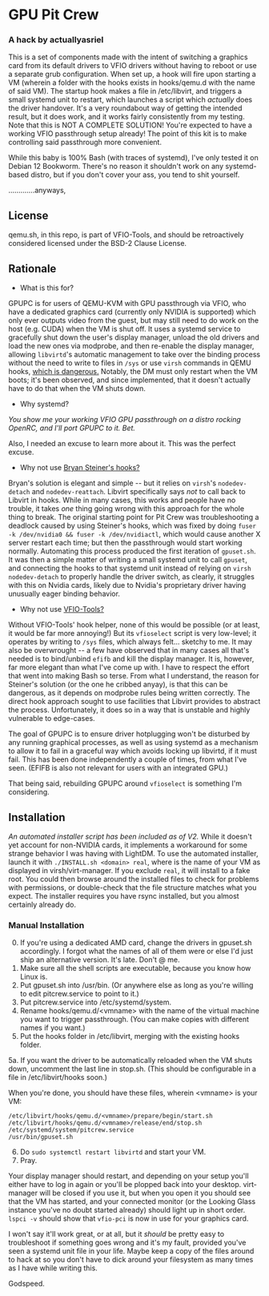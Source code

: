 # GPU Pit Crew 
### A hack by actuallyasriel

This is a set of components made with the intent of switching a graphics card from its default drivers to VFIO drivers without having to reboot or use a separate grub configuration. When set up, a hook will fire upon starting a VM (wherein a folder with the hooks exists in hooks/qemu.d with the name of said VM). The startup hook makes a file in /etc/libvirt, and triggers a small systemd unit to restart, which launches a script which *actually* does the driver handover.
It's a very roundabout way of getting the intended result, but it does work, and it works fairly consistently from my testing.
Note that this is NOT A COMPLETE SOLUTION! You're expected to have a working VFIO passthrough setup already! The point of this kit is to make controlling said passthrough more convenient.

While this baby is 100% Bash (with traces of systemd), I've only tested it on Debian 12 Bookworm. There's no reason it shouldn't work on any systemd-based distro, but if you don't cover your ass, you tend to shit yourself.

.............anyways,

## License
qemu.sh, in this repo, is part of VFIO-Tools, and should be retroactively considered licensed under the BSD-2 Clause License.

## Rationale
- What is this for?

GPUPC is for users of QEMU-KVM with GPU passthrough via VFIO, who have a dedicated graphics card (currently only NVIDIA is supported) which only ever outputs video from the guest, but may still need to do work on the host (e.g. CUDA) when the VM is shut off. It uses a systemd service to gracefully shut down the user's display manager, unload the old drivers and load the new ones via modprobe, and then re-enable the display manager, allowing `libvirtd`'s automatic management to take over the binding process without the need to write to files in `/sys` or use `virsh` commands in QEMU hooks, [which is dangerous.](https://www.libvirt.org/hooks.html#calling-libvirt-functions-from-within-a-hook-script) Notably, the DM must only restart when the VM boots; it's been observed, and since implemented, that it doesn't actually have to do that when the VM shuts down.

- Why systemd?

*You show me your working VFIO GPU passthrough on a distro rocking OpenRC, and I'll port GPUPC to it. Bet.*

Also, I needed an excuse to learn more about it. This was the perfect excuse. 

- Why not use [Bryan Steiner's hooks?](https://github.com/bryansteiner/gpu-passthrough-tutorial?tab=readme-ov-file#part1.2)

Bryan's solution is elegant and simple -- but it relies on `virsh`'s `nodedev-detach` and `nodedev-reattach`. Libvirt specifically says *not* to call back to Libvirt in hooks. While in many cases, this works and people have no trouble, it takes *one* thing going wrong with this approach for the whole thing to break. The original starting point for Pit Crew was troubleshooting a deadlock caused by using Steiner's hooks, which was fixed by doing `fuser -k /dev/nvidia0 && fuser -k /dev/nvidiactl`, which would cause another X server restart each time; but then the passthrough would start working normally. Automating this process produced the first iteration of `gpuset.sh`. It was then a simple matter of writing a small systemd unit to call `gpuset`, and connecting the hooks to that systemd unit instead of relying on `virsh nodedev-detach` to properly handle the driver switch, as clearly, it struggles with this on Nvidia cards, likely due to Nvidia's proprietary driver having unusually eager binding behavior.

- Why not use [VFIO-Tools?](https://github.com/PassthroughPOST/VFIO-Tools)
  
Without VFIO-Tools' hook helper, none of this would be possible (or at least, it would be far more annoying!) But its `vfioselect` script is very low-level; it operates by writing to `/sys` files, which always felt... sketchy to me. It may also be overwrought -- a few have observed that in many cases all that's needed is to bind/unbind `efifb` and kill the display manager. It is, however, far more elegant than what I've come up with. I have to respect the effort that went into making Bash so terse.
From what I understand, the reason for Steiner's solution (or the one he cribbed anyay), is that this can be dangerous, as it depends on modprobe rules being written correctly. The direct hook approach sought to use facilities that Libvirt provides to abstract the process. Unfortunately, it does so in a way that is unstable and highly vulnerable to edge-cases.

The goal of GPUPC is to ensure driver hotplugging won't be disturbed by any running graphical processes, as well as using systemd as a mechanism to allow it to fail in a graceful way which avoids locking up libvirtd, if it must fail. This has been done independently a couple of times, from what I've seen. (EFIFB is also not relevant for users with an integrated GPU.)

That being said, rebuilding GPUPC around `vfioselect` is something I'm considering.

## Installation
*An automated installer script has been included as of V2.* While it doesn't yet account for non-NVIDIA cards, it implements a workaround for some strange behavior I was having with LightDM. To use the automated installer, launch it with `./INSTALL.sh <domain> real`, where <domain> is the name of your VM as displayed in virsh/virt-manager. If you exclude `real`, it will install to a fake root. You could then browse around the installed files to check for problems with permissions, or double-check that the file structure matches what you expect. The installer requires you have rsync installed, but you almost certainly already do.

### Manual Installation
0. If you're using a dedicated AMD card, change the drivers in gpuset.sh accordingly. I forgot what the names of all of them were or else I'd just ship an alternative version. It's late. Don't @ me.
1. Make sure all the shell scripts are executable, because you know how Linux is.
2. Put gpuset.sh into /usr/bin. (Or anywhere else as long as you're willing to edit pitcrew.service to point to it.)
3. Put pitcrew.service into /etc/systemd/system.
4. Rename hooks/qemu.d/\<vmname\> with the name of the virtual machine you want to trigger passthrough. (You can make copies with different names if you want.)
5. Put the hooks folder in /etc/libvirt, merging with the existing hooks folder.
   
5a. If you want the driver to be automatically reloaded when the VM shuts down, uncomment the last line in stop.sh. (This should be configurable in a file in /etc/libvirt/hooks soon.)

When you're done, you should have these files, wherein \<vmname\> is your VM:
```
/etc/libvirt/hooks/qemu.d/<vmname>/prepare/begin/start.sh
/etc/libvirt/hooks/qemu.d/<vmname>/release/end/stop.sh
/etc/systemd/system/pitcrew.service
/usr/bin/gpuset.sh
```
6. Do `sudo systemctl restart libvirtd` and start your VM.
7. Pray.

Your display manager should restart, and depending on your setup you'll either have to log in again or you'll be plopped back into your desktop. virt-manager will be closed if you use it, but when you open it you should see that the VM has started, and your connected monitor (or the Looking Glass instance you've no doubt started already) should light up in short order. `lspci -v` should show that `vfio-pci` is now in use for your graphics card.

I won't say it'll work great, or at all, but it *should* be pretty easy to troubleshoot if something goes wrong and it's my fault, provided you've seen a systemd unit file in your life. Maybe keep a copy of the files around to hack at so you don't have to dick around your filesystem as many times as I have while writing this.

Godspeed.
